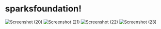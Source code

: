 # sparksfoundation!
![Screenshot (20)](https://user-images.githubusercontent.com/104014611/212885692-149625b3-8e67-48e6-ad07-47f05c4707a5.png)
![Screenshot (21)](https://user-images.githubusercontent.com/104014611/212885708-daf5bc56-d805-47c4-824a-e7e40d8d9361.png)
![Screenshot (22)](https://user-images.githubusercontent.com/104014611/212885720-c0d211c0-e9d4-47ca-a5bf-69d28014a41f.png)
![Screenshot (23)](https://user-images.githubusercontent.com/104014611/212885733-45af048c-92f4-4f0e-a0fc-69771d6decad.png)
